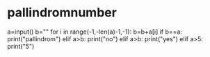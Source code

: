 # pallindromnumber
a=input()
b=""
for i in range(-1,-len(a)-1,-1):
	b=b+a[i]
if b==a:
	print("pallindrom")
elif a>b:
	print("no")
elif a>b:
        print("yes")
elif a>5:
        print("5")
